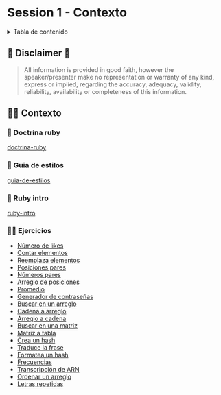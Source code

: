 <div id="top"></div>

# Session 1 - Contexto

<details>
  <summary>Tabla de contenido</summary>
  <ol>
    <li><a href="#doctrina-ruby">Doctrina Ruby</a></li>
    <li><a href="#guia-de-estilos">Guia de Estilos</a></li>
  </ol>
</details>

## 🚧 Disclaimer 🚧

> All information is provided in good faith, however the speaker/presenter make no representation or warranty of any kind, express or implied, regarding the accuracy, adequacy, validity, reliability, availability or completeness of this information.
>

## 🧑‍💻 Contexto

### 📌 Doctrina ruby

[doctrina-ruby](https://rubyonrails.org/doctrine/es)

### 📌 Guia de estilos

[guia-de-estilos](https://albracu.gitbooks.io/guiaestilosruby/content/)

### 📌 Ruby intro

[ruby-intro](https://makeitrealcamp.gitbook.io/ruby-book/)

### 🧑‍💻 Ejercicios

* [Número de likes](./ejercicios/numero_de_likes.md)
* [Contar elementos](./ejercicios/contar.md)
* [Reemplaza elementos](./ejercicios/reemplazar.md)
* [Posiciones pares](./ejercicios/posiciones_pares.md)
* [Números pares](./ejercicios/numeros_pares.md)
* [Arreglo de posiciones](./ejercicios/arreglo_de_posiciones.md)
* [Promedio](./ejercicios/promedio.md)
* [Generador de contraseñas](./ejercicios/contrasenas.md)
* [Buscar en un arreglo](./ejercicios/buscar_arreglo.md)
* [Cadena a arreglo](./ejercicios/cadena_a_arreglo.md)
* [Arreglo a cadena](./ejercicios/arreglo_a_cadena.md)
* [Buscar en una matriz](./ejercicios/buscar_matriz.md)
* [Matriz a tabla](./ejercicios/matriz_a_tabla.md)
* [Crea un hash](./ejercicios/hashes.md)
* [Traduce la frase](./ejercicios/traduce_la_frase.md)
* [Formatea un hash](./ejercicios/formatear_hash.md)
* [Frecuencias](./ejercicios/frecuencias.md)
* [Transcripción de ARN](./ejercicios/transcripcion_arn.md)
* [Ordenar un arreglo](./ejercicios/ordenar_arreglo.md)
* [Letras repetidas](./ejercicios/letras_repetidas.md)